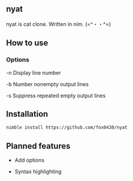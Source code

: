 ## nyat
nyat is cat clone. Written in nim. (=^・・^=)

## How to use
### Options

-n    Display line number

-b    Number nonempty output lines

-s    Suppress repeated empty output lines

## Installation
```sh
nimble install https://github.com/fox0430/nyat
```
## Planned features
- Add options

- Syntax highlighting
